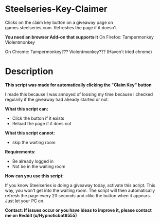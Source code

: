 # Steelseries-Key-Claimer
Clicks on the claim key button on a giveaway page on games.steelseries.com. Refreshes the page if it doesn't

**You need an browser Add-on that supports it**
On Firefox: 
Tampermonkey
Violentmonkey

On Chrome:
Tampermonkey???
Violentmonkey???
(Haven't tried chrome)

# Description
**This script was made for automatically clicking the "Claim Key" button**

I made this because I was annoyed of loosing my time because I checked regularly if the giveaway had already started or not. 

**What this script can:**
* Click the button if it exists
* Reload the page if it does not

**What this script cannot:**
* skip the waiting room

**Requirements:**
* Be already logged in
* Not be in the waiting room

**How can you use this script:**

If you know Steelseries is doing a giveaway today, activate this acript. This way, you won't get into the waiting room. The script will then automatically refresh the page every 20 seconds and clikc the button when it appears. Just let your PC on.

**Contact: If issues occur or you have ideas to improve it, please contact me on Reddit (u/Hypnoticbat9555)**


